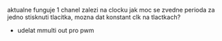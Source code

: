 aktualne funguje 1 chanel
zalezi na clocku jak moc se zvedne perioda za jedno stisknuti tlacitka, mozna dat konstant clk na tlactkach?

- udelat mmulti out pro pwm 